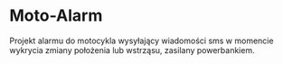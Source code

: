 # Moto-Alarm
Projekt alarmu do motocykla wysyłający wiadomości sms w momencie wykrycia zmiany położenia lub wstrząsu, zasilany powerbankiem.
